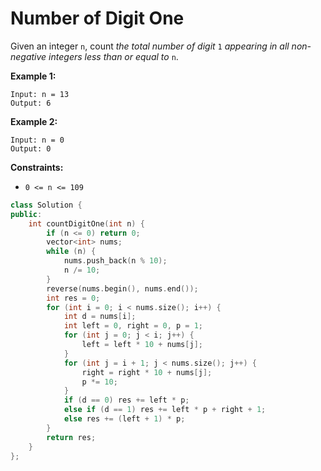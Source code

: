 # Number of Digit One

Given an integer `n`, count *the total number of digit* `1` *appearing in all non-negative integers less than or equal to* `n`.

 

**Example 1:**

```
Input: n = 13
Output: 6
```

**Example 2:**

```
Input: n = 0
Output: 0
```

 

**Constraints:**

- `0 <= n <= 109`

```c++
class Solution {
public:
    int countDigitOne(int n) {
        if (n <= 0) return 0;
        vector<int> nums;
        while (n) {
            nums.push_back(n % 10);
            n /= 10;
        }
        reverse(nums.begin(), nums.end());
        int res = 0;
        for (int i = 0; i < nums.size(); i++) {
            int d = nums[i];
            int left = 0, right = 0, p = 1;
            for (int j = 0; j < i; j++) {
                left = left * 10 + nums[j];
            }
            for (int j = i + 1; j < nums.size(); j++) {
                right = right * 10 + nums[j];
                p *= 10;
            }
            if (d == 0) res += left * p;
            else if (d == 1) res += left * p + right + 1;
            else res += (left + 1) * p;
        }
        return res;
    }
};
```

